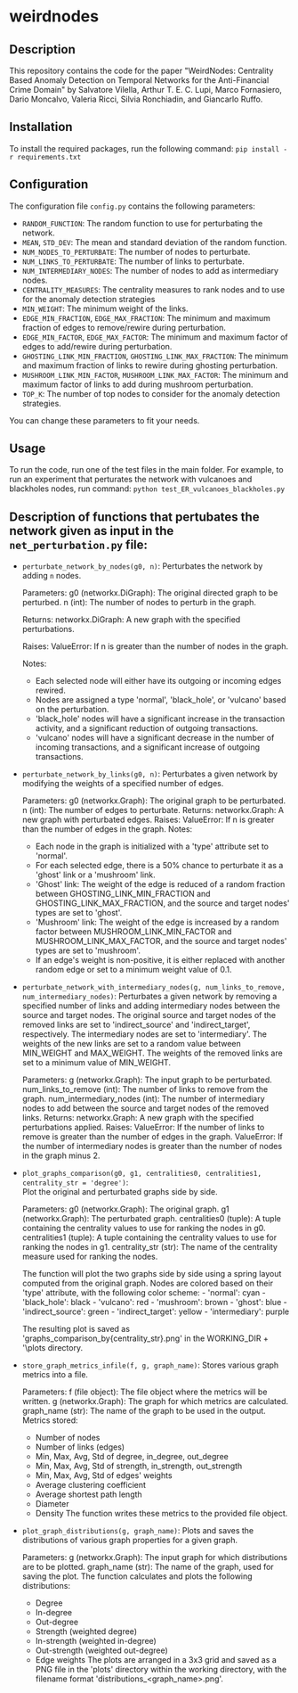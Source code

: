 # weirdnodes

## Description

This repository contains the code for the paper "WeirdNodes: Centrality Based Anomaly Detection
on Temporal Networks for the Anti-Financial
Crime Domain" by Salvatore Vilella, Arthur T. E. C. Lupi, Marco Fornasiero, Dario Moncalvo, Valeria Ricci, Silvia Ronchiadin, and Giancarlo Ruffo.

## Installation

To install the required packages, run the following command: `pip install -r requirements.txt`

## Configuration

The configuration file `config.py` contains the following parameters:
- `RANDOM_FUNCTION`: The random function to use for perturbating the network.
- `MEAN`, `STD_DEV`: The mean and standard deviation of the random function.
- `NUM_NODES_TO_PERTURBATE`: The number of nodes to perturbate.
- `NUM_LINKS_TO_PERTURBATE`: The number of links to perturbate.
- `NUM_INTERMEDIARY_NODES`: The number of nodes to add as intermediary nodes.   
- `CENTRALITY_MEASURES`: The centrality measures to rank nodes and to use for the anomaly detection strategies
- `MIN_WEIGHT`: The minimum weight of the links.
- `EDGE_MIN_FRACTION`, `EDGE_MAX_FRACTION`: The minimum and maximum fraction of edges to remove/rewire during perturbation.
- `EDGE_MIN_FACTOR`, `EDGE_MAX_FACTOR`: The minimum and maximum factor of edges to add/rewire during perturbation.
- `GHOSTING_LINK_MIN_FRACTION`, `GHOSTING_LINK_MAX_FRACTION`: The minimum and maximum fraction of links to rewire during ghosting perturbation.
- `MUSHROOM_LINK_MIN_FACTOR`, `MUSHROOM_LINK_MAX_FACTOR`: The minimum and maximum factor of links to add during mushroom perturbation.
- `TOP_K`: The number of top nodes to consider for the anomaly detection strategies.

You can change these parameters to fit your needs.

## Usage

To run the code, run one of the test files in the main folder. For example, to run an experiment that perturates the network with vulcanoes and blackholes nodes, run command: `python test_ER_vulcanoes_blackholes.py`

## Description of functions that pertubates the network given as input in the `net_perturbation.py` file:

- `perturbate_network_by_nodes(g0, n)`: 
    Perturbates the network by adding `n` nodes.     

    Parameters:
    g0 (networkx.DiGraph): The original directed graph to be perturbed.
    n (int): The number of nodes to perturb in the graph.

    Returns:
    networkx.DiGraph: A new graph with the specified perturbations.

    Raises:
    ValueError: If n is greater than the number of nodes in the graph.

    Notes:
    - Each selected node will either have its outgoing or incoming edges rewired.
    - Nodes are assigned a type 'normal', 'black_hole', or 'vulcano' based on the perturbation.
    - 'black_hole' nodes will have a significant increase in the transaction activity, 
        and a significant reduction of outgoing transactions.
    - 'vulcano' nodes will have a significant decrease in the number of incoming transactions, 
        and a significant increase of outgoing transactions.

- `perturbate_network_by_links(g0, n)`: 
    Perturbates a given network by modifying the weights of a specified number of edges.

    Parameters:
    g0 (networkx.Graph): The original graph to be perturbated.
    n (int): The number of edges to perturbate.
    Returns:
    networkx.Graph: A new graph with perturbated edges.
    Raises:
    ValueError: If n is greater than the number of edges in the graph.
    Notes:
    - Each node in the graph is initialized with a 'type' attribute set to 'normal'.
    - For each selected edge, there is a 50% chance to perturbate it as a 'ghost' link or a 'mushroom' link.
    - 'Ghost' link: The weight of the edge is reduced of a random fraction between GHOSTING_LINK_MIN_FRACTION and 
        GHOSTING_LINK_MAX_FRACTION, and the source and target nodes' types are set to 'ghost'.
    - 'Mushroom' link: The weight of the edge is increased by a random factor between MUSHROOM_LINK_MIN_FACTOR and 
        MUSHROOM_LINK_MAX_FACTOR, and the source and target nodes' types are set to 'mushroom'.
    - If an edge's weight is non-positive, it is either replaced with another random edge or set to a minimum weight value of 0.1.

- `perturbate_network_with_intermediary_nodes(g, num_links_to_remove, num_intermediary_nodes)`: 
    Perturbates a given network by removing a specified number of links and adding intermediary nodes between the source and target nodes.
    The original source and target nodes of the removed links are set to 'indirect_source' and 'indirect_target', respectively.
    The intermediary nodes are set to 'intermediary'. The weights of the new links are set to a random value between MIN_WEIGHT and MAX_WEIGHT.
    The weights of the removed links are set to a minimum value of MIN_WEIGHT.

    Parameters:
    g (networkx.Graph): The input graph to be perturbated.
    num_links_to_remove (int): The number of links to remove from the graph.
    num_intermediary_nodes (int): The number of intermediary nodes to add between the source and target nodes of the removed links.
    Returns:
    networkx.Graph: A new graph with the specified perturbations applied.
    Raises:
    ValueError: If the number of links to remove is greater than the number of edges in the graph.
    ValueError: If the number of intermediary nodes is greater than the number of nodes in the graph minus 2.

- `plot_graphs_comparison(g0, g1, centralities0, centralities1, centrality_str = 'degree')`:     
    Plot the original and perturbated graphs side by side.

    Parameters:
    g0 (networkx.Graph): The original graph.
    g1 (networkx.Graph): The perturbated graph.
    centralities0 (tuple): A tuple containing the centrality values to use for ranking the nodes in g0.
    centralities1 (tuple): A tuple containing the centrality values to use for ranking the nodes in g1.
    centrality_str (str): The name of the centrality measure used for ranking the nodes.

    The function will plot the two graphs side by side using a spring layout
    computed from the original graph. Nodes are colored based on their 'type'
    attribute, with the following color scheme:
        - 'normal': cyan
        - 'black_hole': black
        - 'vulcano': red
        - 'mushroom': brown
        - 'ghost': blue
        - 'indirect_source': green
        - 'indirect_target': yellow
        - 'intermediary': purple

    The resulting plot is saved as 'graphs_comparison_by{centrality_str}.png' in the WORKING_DIR + '\plots directory.

- `store_graph_metrics_infile(f, g, graph_name)`:
   Stores various graph metrics into a file.

    Parameters:
    f (file object): The file object where the metrics will be written.
    g (networkx.Graph): The graph for which metrics are calculated.
    graph_name (str): The name of the graph to be used in the output.
    Metrics stored:
    - Number of nodes
    - Number of links (edges)
    - Min, Max, Avg, Std of degree, in_degree, out_degree
    - Min, Max, Avg, Std of strength, in_strength, out_strength
    - Min, Max, Avg, Std of edges' weights
    - Average clustering coefficient
    - Average shortest path length
    - Diameter
    - Density
    The function writes these metrics to the provided file object.

- `plot_graph_distributions(g, graph_name)`:
    Plots and saves the distributions of various graph properties for a given graph.

    Parameters:
    g (networkx.Graph): The input graph for which distributions are to be plotted.
    graph_name (str): The name of the graph, used for saving the plot.
    The function calculates and plots the following distributions:
    - Degree
    - In-degree
    - Out-degree
    - Strength (weighted degree)
    - In-strength (weighted in-degree)
    - Out-strength (weighted out-degree)
    - Edge weights
    The plots are arranged in a 3x3 grid and saved as a PNG file in the 'plots' directory
    within the working directory, with the filename format 'distributions_<graph_name>.png'.



